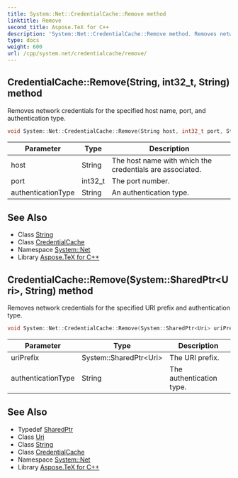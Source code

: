```yaml
---
title: System::Net::CredentialCache::Remove method
linktitle: Remove
second_title: Aspose.TeX for C++
description: 'System::Net::CredentialCache::Remove method. Removes network credentials for the specified host name, port, and authentication type in C++.'
type: docs
weight: 600
url: /cpp/system.net/credentialcache/remove/
---
```

## CredentialCache::Remove(String, int32_t, String) method


Removes network credentials for the specified host name, port, and authentication type.

```cpp
void System::Net::CredentialCache::Remove(String host, int32_t port, String authenticationType)
```


| Parameter | Type | Description |
| --- | --- | --- |
| host | String | The host name with which the credentials are associated. |
| port | int32_t | The port number. |
| authenticationType | String | An authentication type. |

## See Also

* Class [String](../../../system/string/)
* Class [CredentialCache](../)
* Namespace [System::Net](../../)
* Library [Aspose.TeX for C++](../../../)
## CredentialCache::Remove(System::SharedPtr\<Uri\>, String) method


Removes network credentials for the specified URI prefix and authentication type.

```cpp
void System::Net::CredentialCache::Remove(System::SharedPtr<Uri> uriPrefix, String authenticationType)
```


| Parameter | Type | Description |
| --- | --- | --- |
| uriPrefix | System::SharedPtr\<Uri\> | The URI prefix. |
| authenticationType | String | The authentication type. |

## See Also

* Typedef [SharedPtr](../../../system/sharedptr/)
* Class [Uri](../../../system/uri/)
* Class [String](../../../system/string/)
* Class [CredentialCache](../)
* Namespace [System::Net](../../)
* Library [Aspose.TeX for C++](../../../)
